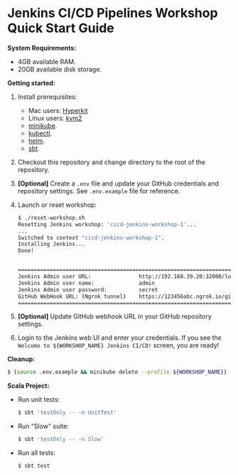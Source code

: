 # Jenkins CI/CD Pipelines Workshop Quick Start Guide

**System Requirements:**
* 4GB available RAM.
* 20GB available disk storage.


**Getting started:**
1. Install prerequisites:
    * Mac users: [Hyperkit](https://minikube.sigs.k8s.io/docs/drivers/hyperkit/)
    * Linux users: [kvm2](https://minikube.sigs.k8s.io/docs/drivers/kvm2/)
    * [minikube](https://kubernetes.io/docs/tasks/tools/install-minikube/).
    * [kubectl](https://kubernetes.io/docs/tasks/tools/install-kubectl/).
    * [helm](https://helm.sh/docs/intro/install/).
    * [sbt](https://www.scala-sbt.org/1.x/docs/Setup.html).
    
2. Checkout this repository and change directory to the root of the repository.

3. **[Optional]** Create a `.env` file and update your GitHub credentials and repository settings.
   See `.env.example` file for reference. 

4. Launch or reset workshop:
    ```bash
    $ ./reset-workshop.sh
   Resetting Jenkins workshop: 'cicd-jenkins-workshop-1'...
   ...
   Switched to context "cicd-jenkins-workshop-1".
   Installing Jenkins...
   Done!
   
   
   ====================================================================================
   Jenkins Admin user URL:               http://192.168.39.20:32000/login
   Jenkins Admin user name:              admin
   Jenkins Admin user password:          secret
   GitHub WebHook URL: (Ngrok tunnel)    https://123456abc.ngrok.io/github-webhook/
   ====================================================================================
    ```

5. **[Optional]** Update GitHub webhook URL in your GitHub repository settings.

6. Login to the Jenkins web UI and enter your credentials. If you see the 
`Welcome to ${WORKSHOP_NAME} Jenkins CI/CD!` screen, you are ready!


**Cleanup:**
```bash
$ (source .env.example && minikube delete --profile ${WORKSHOP_NAME})
```


**Scala Project:**
* Run unit tests:
    ```bash
    $ sbt 'testOnly -- -n UnitTest'
    ```
* Run "Slow" suite:
    ```bash
    $ sbt 'testOnly -- -n Slow'
    ```
* Run all tests:
    ```bash
    $ sbt test
    ```
